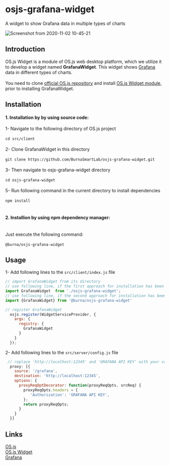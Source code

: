 # osjs-grafana-widget
A widget to show Grafana data in multiple types of charts

![Screenshot from 2020-11-02 10-45-21](https://user-images.githubusercontent.com/70196035/97840561-7a58b380-1cf9-11eb-8d3b-9e6e02ca15c4.png)
## Introduction
OS.js Widget is a module of OS.js web desktop platform, which we utilize it to develop a widget named **GrafanaWidget**. 
This widget shows [Grafana](https://grafana.com/) data in different types of charts. </br></br>
You need to clone [official OS.js repository](https://github.com/os-js/OS.js) and install [OS.js Widget module](https://github.com/os-js/osjs-widgets), prior to installing GrafanaWidget.
## Installation
#### 1. Installation by by using source code:
1- Navigate to the following directory of OS.js project <br /><br />
`cd src/client` <br /><br />
2- Clone GrafanaWidget in this directory <br /><br />
`git clone https://github.com/BurnaSmartLab/osjs-grafana-widget.git` <br /><br />
3- Then navigate to osjs-grafana-widget directory <br /><br />
`cd osjs-grafana-widget` <br /><br />
5- Run following command in the current directory to install dependencies <br /><br />
`npm install` <br /><br />
#### 2. Installion by using npm dependency manager: <br /><br />
Just execute the following command:<br /><br />
`@burna/osjs-grafana-widget`

## Usage
1- Add following lines to the `src/client/index.js` file
```js
// import GrafanaWidget from its directory
// use following line, if the first approach for installation has been used
import GrafanaWidget  from './osjs-grafana-widget';
// use following line, if the second approach for installation has been used
import {GrafanaWidget} from '@burna/osjs-grafana-widget'

// register GrafanaWidget
  osjs.register(WidgetServiceProvider, {
    args: {
      registry: {
        GrafanaWidget
      }
    }
  });
``` 

2- Add following lines to the `src/server/config.js` file
```js
 // replace 'http://localhost:12345' and 'GRAFANA API KEY' with your valid grafana server address and its Authorization key
  proxy: [{
    source: '/grafana',
    destination: 'http://localhost:12345',
    options: {
      proxyReqOptDecorator: function(proxyReqOpts, srcReq) {
        proxyReqOpts.headers = {
           'Authorization': 'GRAFANA API KEY',
        };
        return proxyReqOpts;
      }
    }
  }]
  ```
  ## Links
 [OS.js](https://github.com/os-js/OS.js) </br>
 [OS.js Widget](https://manual.os-js.org/tutorial/widget/) </br>
 [Grafana](https://grafana.com/)
 